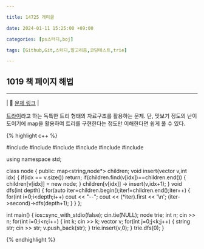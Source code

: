 ```yaml
---

title: 14725 개미굴

date: 2024-01-11 15:25:00 +09:00

categories: [ps스터디,boj]

tags: [Github,Git,스터디,알고리즘,코딩테스트,trie]

---
```


## 1019 책 페이지 해법
---

| :link:  [문제 링크](https://www.acmicpc.net/problem/14725)  |

[트라이](https://twpower.github.io/187-trie-concept-and-basic-problem)라고 하는 독특한 트리 형태의 자료구조를 활용하는 문제. 단, 맛보기 정도의 난이도이기에 map을 활용하여 트리를 구현한다는 정도만 이해한다면 쉽게 풀 수 있다.

{% highlight c++ %}

#include<map>
#include<set>
#include<vector>
#include<string>
#include<iostream>
#include<queue>

using namespace std;

class node
{
    public:
        map<string,node*> children;
        void insert(vector<string> v,int idx)
        {
            if(idx == v.size()) return;
            if(children.find(v[idx])==children.end())
            {
                children[v[idx]] = new node;
            }
            children[v[idx]] -> insert(v,idx+1);
        }
        void dfs(int depth)
        {
            for(auto iter=children.begin();iter!=children.end();iter++)
            {
                for(int i=0;i<depth;i++) cout << "--";
                cout << (*iter).first << '\n';
                (iter->second)->dfs(depth+1);
            }
        }
};

int main()
{
    ios::sync_with_stdio(false);
    cin.tie(NULL);
    node trie;
    int n;
    cin >> n;
    for(int i=0;i<n;i++)
    {
        int k;
        cin >> k;
        vector<string> v;
        for(int j=0;j<k;j++)
        {
            string str;
            cin >> str;
            v.push_back(str);
        }
        trie.insert(v,0);
    }
    trie.dfs(0);
}

{% endhighlight %}